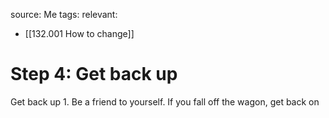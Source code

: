 source: Me
tags:
relevant:
- [[132.001 How to change]]

# Step 4: Get back up

Get back up
	1. Be a friend to yourself. If you fall off the wagon, get back on
